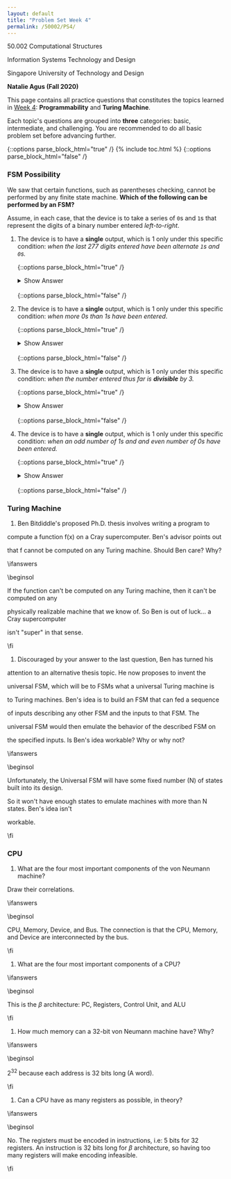 ```yaml
---
layout: default
title: "Problem Set Week 4"
permalink: /50002/PS4/
---
```

50.002 Computational Structures 

Information Systems Technology and Design 

Singapore University of Technology and Design 

**Natalie Agus (Fall 2020)**

This page contains all practice questions that constitutes the topics learned in <ins>Week 4</ins>: **Programmability** and **Turing Machine**. 

Each topic's questions are grouped into **three** categories: basic, intermediate, and challenging. You are recommended to do all basic problem set before advancing further. 

{::options parse_block_html="true" /}
{% include toc.html %}
{::options parse_block_html="false" /}



### FSM Possibility

  

We saw that certain functions, such as parentheses checking, cannot be performed by any finite state machine. **Which of the following can be performed by an FSM?** 

Assume, in each case, that the device is to take a series of `0`s and `1`s that represent the digits of a binary number entered *left-to-right*. 

1. The device is to have a **single** output, which is 1 only under this specific condition: *when the last 277 digits entered have been alternate `1`s and `0`s.*
	
	{::options parse_block_html="true" /}
	<details>
	<summary markdown="span">Show Answer</summary>

	**Yes**. It is a bit tedious for 277 digits, but you should be able to sketch FSM for 3 or 4 digits.
	</details>
	<br/>
	{::options parse_block_html="false" /}


1. The device is to have a **single** output, which is 1 only under this specific condition: *when more 0s than 1s have been entered*.


	{::options parse_block_html="true" /}
	<details>
	<summary markdown="span">Show Answer</summary>

	**No**. Requires unbounded counting.
	</details>
	<br/>
	{::options parse_block_html="false" /}

1. The device is to have a **single** output, which is 1 only under this specific condition: *when the number entered thus far is **divisible** by 3.*


	{::options parse_block_html="true" /}
	<details>
	<summary markdown="span">Show Answer</summary>

	**Yes**, can be done by a 3-state machine.
	</details>
	<br/>
	{::options parse_block_html="false" /}


1. The device is to have a **single** output, which is 1 only under this specific condition: *when an odd number of 1s and and even number of 0s have been entered.*


	{::options parse_block_html="true" /}
	<details>
	<summary markdown="span">Show Answer</summary>

	**Yes**, can be done with a 4-state machine. 
	</details>
	<br/>
	{::options parse_block_html="false" /}

  

### Turing Machine

  
  
  

1. Ben Bitdiddle's proposed Ph.D. thesis involves writing a program to

compute a function f(x) on a Cray supercomputer. Ben's advisor points out

that f cannot be computed on any Turing machine. Should Ben care? Why?

  

\ifanswers

\beginsol

If the function can't be computed on any Turing machine, then it can't be computed on any

physically realizable machine that we know of. So Ben is out of luck... a Cray supercomputer

isn't "super" in that sense.

\fi

  
  

1. Discouraged by your answer to the last question, Ben has turned his

attention to an alternative thesis topic. He now proposes to invent the

universal FSM, which will be to FSMs what a universal Turing machine is

to Turing machines. Ben's idea is to build an FSM that can fed a sequence

of inputs describing any other FSM and the inputs to that FSM. The

universal FSM would then emulate the behavior of the described FSM on

the specified inputs. Is Ben's idea workable? Why or why not?

\ifanswers

\beginsol

Unfortunately, the Universal FSM will have some fixed number (N) of states built into its design.

So it won't have enough states to emulate machines with more than N states. Ben's idea isn't

workable.

\fi

  
  
  

### CPU

  
  
  

1. What are the four most important components of the von Neumann machine?

Draw their correlations.

\ifanswers

\beginsol

CPU, Memory, Device, and Bus. The connection is that the CPU, Memory, and Device are interconnected by the bus.

\fi

1. What are the four most important components of a CPU?

\ifanswers

\beginsol

This is the $\beta$ architecture: PC, Registers, Control Unit, and ALU

\fi

1. How much memory can a 32-bit von Neumann machine have? Why?

\ifanswers

\beginsol

$2^{32}$ because each address is 32 bits long (A word).

\fi

1. Can a CPU have as many registers as possible, in theory?

\ifanswers

\beginsol

No. The registers must be encoded in instructions, i.e: 5 bits for 32 registers. An instruction is 32 bits long for $\beta$ architecture, so having too many registers will make encoding infeasible.

\fi
<!--stackedit_data:
eyJoaXN0b3J5IjpbNTEwOTg0MDVdfQ==
-->